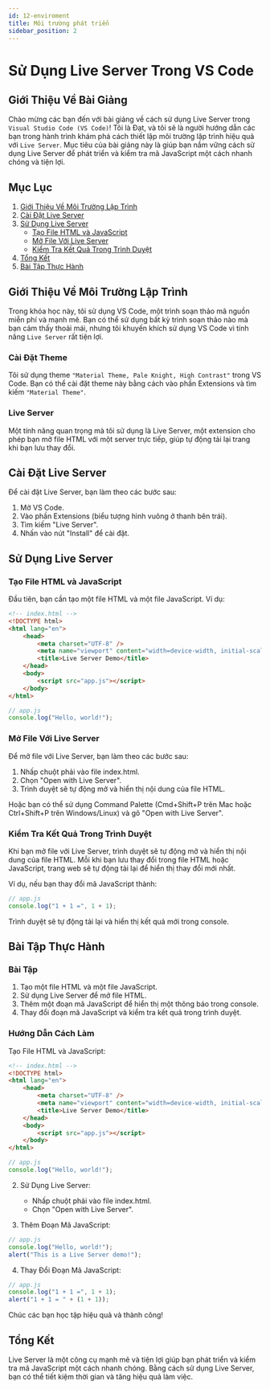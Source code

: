 ```yaml
---
id: 12-enviroment
title: Môi trường phát triển
sidebar_position: 2
---
```


# Sử Dụng Live Server Trong VS Code

## Giới Thiệu Về Bài Giảng

Chào mừng các bạn đến với bài giảng về cách sử dụng Live Server trong `Visual Studio Code (VS Code)`! Tôi là Đạt, và tôi sẽ là người hướng dẫn các bạn trong hành trình khám phá cách thiết lập môi trường lập trình hiệu quả với `Live Server`. Mục tiêu của bài giảng này là giúp bạn nắm vững cách sử dụng Live Server để phát triển và kiểm tra mã JavaScript một cách nhanh chóng và tiện lợi.

## Mục Lục

1. [Giới Thiệu Về Môi Trường Lập Trình](#giới-thiệu-về-môi-trường-lập-trình)
2. [Cài Đặt Live Server](#cài-đặt-live-server)
3. [Sử Dụng Live Server](#sử-dụng-live-server)
    - [Tạo File HTML và JavaScript](#tạo-file-html-và-javascript)
    - [Mở File Với Live Server](#mở-file-với-live-server)
    - [Kiểm Tra Kết Quả Trong Trình Duyệt](#kiểm-tra-kết-quả-trong-trình-duyệt)
4. [Tổng Kết](#tổng-kết)
5. [Bài Tập Thực Hành](#bài-tập-thực-hành)

## Giới Thiệu Về Môi Trường Lập Trình

Trong khóa học này, tôi sử dụng VS Code, một trình soạn thảo mã nguồn miễn phí và mạnh mẽ. Bạn có thể sử dụng bất kỳ trình soạn thảo nào mà bạn cảm thấy thoải mái, nhưng tôi khuyến khích sử dụng VS Code vì tính năng `Live Server` rất tiện lợi.

### Cài Đặt Theme

Tôi sử dụng theme `"Material Theme, Pale Knight, High Contrast"` trong VS Code. Bạn có thể cài đặt theme này bằng cách vào phần Extensions và tìm kiếm `"Material Theme"`.

### Live Server

Một tính năng quan trọng mà tôi sử dụng là Live Server, một extension cho phép bạn mở file HTML với một server trực tiếp, giúp tự động tải lại trang khi bạn lưu thay đổi.

## Cài Đặt Live Server

Để cài đặt Live Server, bạn làm theo các bước sau:

1. Mở VS Code.
2. Vào phần Extensions (biểu tượng hình vuông ở thanh bên trái).
3. Tìm kiếm "Live Server".
4. Nhấn vào nút "Install" để cài đặt.

## Sử Dụng Live Server

### Tạo File HTML và JavaScript

Đầu tiên, bạn cần tạo một file HTML và một file JavaScript. Ví dụ:

```html
<!-- index.html -->
<!DOCTYPE html>
<html lang="en">
    <head>
        <meta charset="UTF-8" />
        <meta name="viewport" content="width=device-width, initial-scale=1.0" />
        <title>Live Server Demo</title>
    </head>
    <body>
        <script src="app.js"></script>
    </body>
</html>
```

```javascript
// app.js
console.log("Hello, world!");
```

### Mở File Với Live Server

Để mở file với Live Server, bạn làm theo các bước sau:

1. Nhấp chuột phải vào file index.html.
2. Chọn "Open with Live Server".
3. Trình duyệt sẽ tự động mở và hiển thị nội dung của file HTML.

Hoặc bạn có thể sử dụng Command Palette (Cmd+Shift+P trên Mac hoặc Ctrl+Shift+P trên Windows/Linux) và gõ "Open with Live Server".

### Kiểm Tra Kết Quả Trong Trình Duyệt

Khi bạn mở file với Live Server, trình duyệt sẽ tự động mở và hiển thị nội dung của file HTML. Mỗi khi bạn lưu thay đổi trong file HTML hoặc JavaScript, trang web sẽ tự động tải lại để hiển thị thay đổi mới nhất.

Ví dụ, nếu bạn thay đổi mã JavaScript thành:

```javascript
// app.js
console.log("1 + 1 =", 1 + 1);
```

Trình duyệt sẽ tự động tải lại và hiển thị kết quả mới trong console.

## Bài Tập Thực Hành

### Bài Tập

1. Tạo một file HTML và một file JavaScript.
2. Sử dụng Live Server để mở file HTML.
3. Thêm một đoạn mã JavaScript để hiển thị một thông báo trong console.
4. Thay đổi đoạn mã JavaScript và kiểm tra kết quả trong trình duyệt.

### Hướng Dẫn Cách Làm

Tạo File HTML và JavaScript:

```html
<!-- index.html -->
<!DOCTYPE html>
<html lang="en">
    <head>
        <meta charset="UTF-8" />
        <meta name="viewport" content="width=device-width, initial-scale=1.0" />
        <title>Live Server Demo</title>
    </head>
    <body>
        <script src="app.js"></script>
    </body>
</html>
```

```javascript
// app.js
console.log("Hello, world!");
```

2. Sử Dụng Live Server:

    - Nhấp chuột phải vào file index.html.
    - Chọn "Open with Live Server".

3. Thêm Đoạn Mã JavaScript:

```javascript
// app.js
console.log("Hello, world!");
alert("This is a Live Server demo!");
```

4. Thay Đổi Đoạn Mã JavaScript:

```javascript
// app.js
console.log("1 + 1 =", 1 + 1);
alert("1 + 1 = " + (1 + 1));
```

Chúc các bạn học tập hiệu quả và thành công!

## Tổng Kết

Live Server là một công cụ mạnh mẽ và tiện lợi giúp bạn phát triển và kiểm tra mã JavaScript một cách nhanh chóng. Bằng cách sử dụng Live Server, bạn có thể tiết kiệm thời gian và tăng hiệu quả làm việc.
